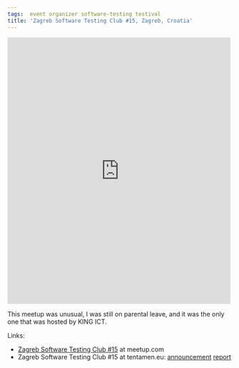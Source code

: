 ```yaml
---
tags:  event organizer software-testing testival
title: 'Zagreb Software Testing Club #15, Zagreb, Croatia'
---
```

<iframe src="https://www.facebook.com/plugins/post.php?href=https%3A%2F%2Fwww.facebook.com%2Fmedia%2Fset%2F%3Fset%3Da.10153749650107290.1073741854.735252289%26type%3D3&width=500" width="500" height="597" style="border:none;overflow:hidden" scrolling="no" frameborder="0" allowTransparency="true"></iframe>

This meetup was unusual, I was still on parental leave, and it was the only one that was hosted by KING ICT.

Links:

- [Zagreb Software Testing Club #15](https://www.meetup.com/SoftwareTestingClub/events/184554092/) at meetup.com
-  Zagreb Software Testing Club #15 at tentamen.eu: [announcement](http://blog.tentamen.eu/announcement-for-zagreb-stc-15-meetup/) [report](http://blog.tentamen.eu/report-on-zagreb-stc15/)
